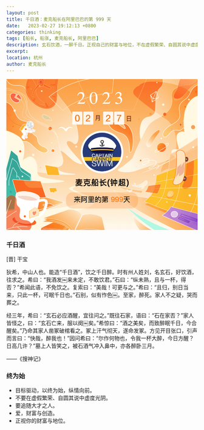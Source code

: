 ```yaml
---
layout: post
title: 千日酒：麦克船长在阿里巴巴的第 999 天
date:   2023-02-27 19:12:13 +0800
categories: thinking
tags: [船长, 船涨, 麦克船长, 阿里巴巴]
description: 玄石饮酒，一醉千日。正视自己的财富与地位，不在虚假繁荣、自圆其说中虚度光阴目标驱动，以终为始，纵情向前。
excerpt: 
location: 杭州
author: 麦克船长
---
```


![](/img/src/2023/captain-alibaba-999-1.jpg)

### 千日酒

\[晋\] 干宝

狄希，中山人也。能造“千日酒”，饮之千日醉。时有州人姓刘，名玄石，好饮酒，往求之。希曰：“我酒发￼来未定，不敢饮君。”石曰：“纵未熟，且与一杯，得否？”希闻此语，不免饮之。复索曰：“美哉！可更与之。”希曰：“且归，别日当来，只此一杯，可眠千日也。”石别，似有怍色￼。至家，醉死。家人不之疑，哭而葬之。

经三年，希曰：“玄石必应酒醒，宜往问之。”既往石家，语曰：“石在家否？”家人皆怪之，曰：“玄石亡来，服以阕￼矣。”希惊曰：“酒之美矣，而致醉眠千日，今合醒矣。”乃命其家人凿冢破棺看之。冢上汗气彻天，遂命发冢。方见开目张口，引声而言曰：“快哉，醉我也！”因问希曰：“尔作何物也，令我一杯大醉，今日方醒？日高几许？”墓上人皆笑之，被石酒气冲入鼻中，亦各醉卧三月。

——《搜神记》

### 终为始

* 目标驱动，以终为始，纵情向前。
* 不要在虚假繁荣、自圆其说中虚度光阴。
* 要追随大才之人。
* 爱，财富与创造。
* 正视你的财富与地位。